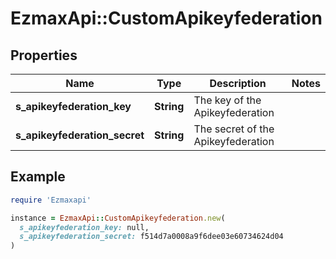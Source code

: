 # EzmaxApi::CustomApikeyfederation

## Properties

| Name | Type | Description | Notes |
| ---- | ---- | ----------- | ----- |
| **s_apikeyfederation_key** | **String** | The key of the Apikeyfederation |  |
| **s_apikeyfederation_secret** | **String** | The secret of the Apikeyfederation |  |

## Example

```ruby
require 'Ezmaxapi'

instance = EzmaxApi::CustomApikeyfederation.new(
  s_apikeyfederation_key: null,
  s_apikeyfederation_secret: f514d7a0008a9f6dee03e60734624d04
)
```

